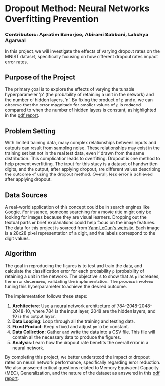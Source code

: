 # Dropout Method: Neural Networks Overfitting Prevention
### Contributors: Apratim Banerjee, Abirami Sabbani, Lakshya Agarwal

In this project, we will investigate the effects of varying dropout rates on the MNIST dataset, specifically focusing on how different dropout rates impact error rates.

## Purpose of the Project

The primary goal is to explore the effects of varying the tunable hyperparameter 'p' (the probability of retaining a unit in the network) and the number of hidden layers, 'n'. By fixing the product of `p` and `n`, we can observe that the error magnitude for smaller values of `p` is reduced compared to when the number of hidden layers is constant, as highlighted in the [pdf report](https://github.com/Apratim08/Dropout-Neural-Networks-Analysis/blob/main/CS294_Final_Project.pdf).


## Problem Setting

With limited training data, many complex relationships between inputs and outputs can result from sampling noise. These relationships may exist in the training set but not in the real test data, even if drawn from the same distribution. This complication leads to overfitting. Dropout is one method to help prevent overfitting. The input for this study is a dataset of handwritten digits, and the output, after applying dropout, are different values describing the outcome of using the dropout method. Overall, less error is achieved after applying dropout.

## Data Sources

A real-world application of this concept could be in search engines like Google. For instance, someone searching for a movie title might only be looking for images because they are visual learners. Dropping out the textual parts or brief explanations could help focus on the image features. The data for this project is sourced from [Yann LeCun's website](http://yann.lecun.com/exdb/mnist/). Each image is a 28x28 pixel representation of a digit, and the labels correspond to the digit values.

## Algorithm

The goal in reproducing the figures is to test and train the data, and calculate the classification error for each probability `p` (probability of retaining a unit in the network). The objective is to show that as `p` increases, the error decreases, validating the implementation. The process involves tuning this hyperparameter to achieve the desired outcome.

The implementation follows these steps:

1. **Architecture**: Use a neural network architecture of 784-2048-2048-2048-10, where 784 is the input layer, 2048 are the hidden layers, and 10 is the output layer.
2. **Data Looping**: Loop through all the training and testing data.
3. **Fixed Product**: Keep `n` fixed and adjust `pn` to be constant.
4. **Data Collection**: Gather and write the data into a CSV file. This file will contain all the necessary data to produce the figures.
5. **Analysis**: Learn how the dropout rate benefits the overall error in a neural network.

By completing this project, we better understood the impact of dropout rates on neural network performance, specifically regarding error reduction. We also answered critical questions related to Memory Equivalent Capacity (MEC), Generalization, and the nature of the dataset as answered in this [pdf report](https://github.com/Apratim08/Dropout-Neural-Networks-Analysis/blob/main/CS294_Final_Project.pdf).
